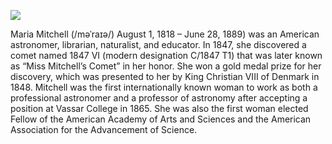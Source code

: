 <a href="https://juncture-digital.org"><img src="https://juncture-digital.org/images/ve-button.png"></a>

<param ve-config 
       title="Maria Mitchell" 
       author="Allen Fulton"
       banner="https://upload.wikimedia.org/wikipedia/commons/thumb/2/23/Maria_Mitchell.jpg/506px-Maria_Mitchell.jpg" 
       layout="vertical">
       
Maria Mitchell (/məˈraɪə/) August 1, 1818 – June 28, 1889) was an American astronomer, librarian, naturalist, and educator. In 1847, she discovered a comet named 1847 VI (modern designation C/1847 T1) that was later known as “Miss Mitchell’s Comet” in her honor. She won a gold medal prize for her discovery, which was presented to her by King Christian VIII of Denmark in 1848. Mitchell was the first internationally known woman to work as both a professional astronomer and a professor of astronomy after accepting a position at Vassar College in 1865. She was also the first woman elected Fellow of the American Academy of Arts and Sciences and the American Association for the Advancement of Science.
